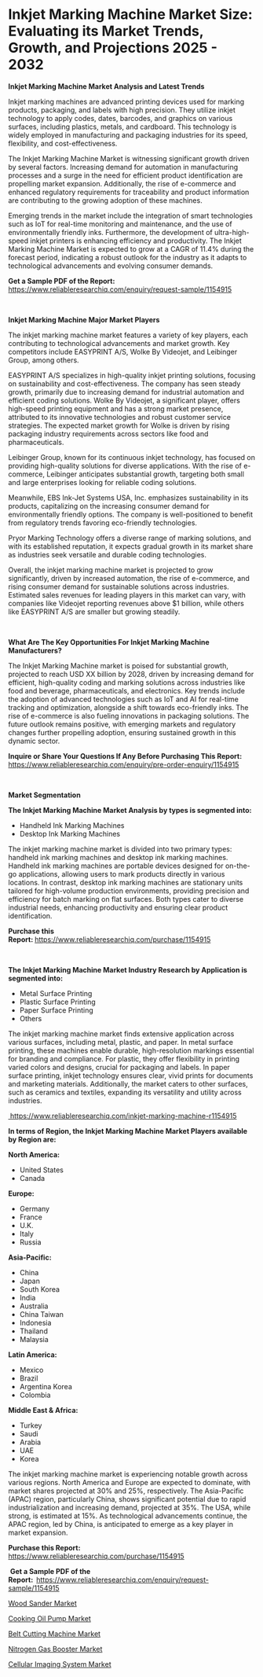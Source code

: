 <p><h1>Inkjet Marking Machine Market Size: Evaluating its Market Trends, Growth, and Projections 2025 - 2032</h1></p><p><strong>Inkjet Marking Machine Market Analysis and Latest Trends</strong></p>
<p><p>Inkjet marking machines are advanced printing devices used for marking products, packaging, and labels with high precision. They utilize inkjet technology to apply codes, dates, barcodes, and graphics on various surfaces, including plastics, metals, and cardboard. This technology is widely employed in manufacturing and packaging industries for its speed, flexibility, and cost-effectiveness.</p><p>The Inkjet Marking Machine Market is witnessing significant growth driven by several factors. Increasing demand for automation in manufacturing processes and a surge in the need for efficient product identification are propelling market expansion. Additionally, the rise of e-commerce and enhanced regulatory requirements for traceability and product information are contributing to the growing adoption of these machines.</p><p>Emerging trends in the market include the integration of smart technologies such as IoT for real-time monitoring and maintenance, and the use of environmentally friendly inks. Furthermore, the development of ultra-high-speed inkjet printers is enhancing efficiency and productivity. The Inkjet Marking Machine Market is expected to grow at a CAGR of 11.4% during the forecast period, indicating a robust outlook for the industry as it adapts to technological advancements and evolving consumer demands.</p></p>
<p><strong>Get a Sample PDF of the Report:&nbsp;</strong> <a href="https://www.reliableresearchiq.com/enquiry/request-sample/1154915?utm_campaign=1137&utm_medium=2&utm_source=Github&utm_content=ia&utm_term=18022025&utm_id=inkjet-marking-machine">https://www.reliableresearchiq.com/enquiry/request-sample/1154915</a></p>
<p>&nbsp;</p>
<p><strong>Inkjet Marking Machine Major Market Players</strong></p>
<p><p>The inkjet marking machine market features a variety of key players, each contributing to technological advancements and market growth. Key competitors include EASYPRINT A/S, Wolke By Videojet, and Leibinger Group, among others.</p><p>EASYPRINT A/S specializes in high-quality inkjet printing solutions, focusing on sustainability and cost-effectiveness. The company has seen steady growth, primarily due to increasing demand for industrial automation and efficient coding solutions. Wolke By Videojet, a significant player, offers high-speed printing equipment and has a strong market presence, attributed to its innovative technologies and robust customer service strategies. The expected market growth for Wolke is driven by rising packaging industry requirements across sectors like food and pharmaceuticals.</p><p>Leibinger Group, known for its continuous inkjet technology, has focused on providing high-quality solutions for diverse applications. With the rise of e-commerce, Leibinger anticipates substantial growth, targeting both small and large enterprises looking for reliable coding solutions.</p><p>Meanwhile, EBS Ink-Jet Systems USA, Inc. emphasizes sustainability in its products, capitalizing on the increasing consumer demand for environmentally friendly options. The company is well-positioned to benefit from regulatory trends favoring eco-friendly technologies.</p><p>Pryor Marking Technology offers a diverse range of marking solutions, and with its established reputation, it expects gradual growth in its market share as industries seek versatile and durable coding technologies.</p><p>Overall, the inkjet marking machine market is projected to grow significantly, driven by increased automation, the rise of e-commerce, and rising consumer demand for sustainable solutions across industries. Estimated sales revenues for leading players in this market can vary, with companies like Videojet reporting revenues above $1 billion, while others like EASYPRINT A/S are smaller but growing steadily.</p></p>
<p>&nbsp;</p>
<p><strong>What Are The Key Opportunities For Inkjet Marking Machine Manufacturers?</strong></p>
<p><p>The Inkjet Marking Machine market is poised for substantial growth, projected to reach USD XX billion by 2028, driven by increasing demand for efficient, high-quality coding and marking solutions across industries like food and beverage, pharmaceuticals, and electronics. Key trends include the adoption of advanced technologies such as IoT and AI for real-time tracking and optimization, alongside a shift towards eco-friendly inks. The rise of e-commerce is also fueling innovations in packaging solutions. The future outlook remains positive, with emerging markets and regulatory changes further propelling adoption, ensuring sustained growth in this dynamic sector.</p></p>
<p><strong>Inquire or Share Your Questions If Any Before Purchasing This Report:</strong> <a href="https://www.reliableresearchiq.com/enquiry/pre-order-enquiry/1154915?utm_campaign=1137&utm_medium=2&utm_source=Github&utm_content=ia&utm_term=18022025&utm_id=inkjet-marking-machine">https://www.reliableresearchiq.com/enquiry/pre-order-enquiry/1154915</a></p>
<p>&nbsp;</p>
<p><strong>Market Segmentation</strong></p>
<p><strong>The Inkjet Marking Machine Market Analysis by types is segmented into:</strong></p>
<p><ul><li>Handheld Ink Marking Machines</li><li>Desktop Ink Marking Machines</li></ul></p>
<p><p>The inkjet marking machine market is divided into two primary types: handheld ink marking machines and desktop ink marking machines. Handheld ink marking machines are portable devices designed for on-the-go applications, allowing users to mark products directly in various locations. In contrast, desktop ink marking machines are stationary units tailored for high-volume production environments, providing precision and efficiency for batch marking on flat surfaces. Both types cater to diverse industrial needs, enhancing productivity and ensuring clear product identification.</p></p>
<p><strong>Purchase this Report:&nbsp;</strong><a href="https://www.reliableresearchiq.com/purchase/1154915?utm_campaign=1137&utm_medium=2&utm_source=Github&utm_content=ia&utm_term=18022025&utm_id=inkjet-marking-machine">https://www.reliableresearchiq.com/purchase/1154915</a></p>
<p>&nbsp;</p>
<p><strong>The Inkjet Marking Machine Market Industry Research by Application is segmented into:</strong></p>
<p><ul><li>Metal Surface Printing</li><li>Plastic Surface Printing</li><li>Paper Surface Printing</li><li>Others</li></ul></p>
<p><p>The inkjet marking machine market finds extensive application across various surfaces, including metal, plastic, and paper. In metal surface printing, these machines enable durable, high-resolution markings essential for branding and compliance. For plastic, they offer flexibility in printing varied colors and designs, crucial for packaging and labels. In paper surface printing, inkjet technology ensures clear, vivid prints for documents and marketing materials. Additionally, the market caters to other surfaces, such as ceramics and textiles, expanding its versatility and utility across industries.</p></p>
<p><a href="https://www.reliableresearchiq.com/inkjet-marking-machine-r1154915?utm_campaign=1137&utm_medium=2&utm_source=Github&utm_content=ia&utm_term=18022025&utm_id=inkjet-marking-machine">&nbsp;https://www.reliableresearchiq.com/inkjet-marking-machine-r1154915</a></p>
<p><strong>In terms of Region, the Inkjet Marking Machine Market Players available by Region are:</strong></p>
<p>
    <p> <strong> North America: </strong>
        <ul>
            <li>United States</li>
            <li>Canada</li>
        </ul>
        </p> 
    <p> <strong> Europe: </strong>
        <ul>
            <li>Germany</li>
            <li>France</li>
            <li>U.K.</li>
            <li>Italy</li>
            <li>Russia</li>
        </ul>
        </p> 
    <p> <strong> Asia-Pacific: </strong>
        <ul>
            <li>China</li>
            <li>Japan</li>
            <li>South Korea</li>
            <li>India</li>
            <li>Australia</li>
            <li>China Taiwan</li>
            <li>Indonesia</li>
            <li>Thailand</li>
            <li>Malaysia</li>
        </ul>
        </p> 
    <p> <strong> Latin America: </strong>
        <ul>
            <li>Mexico</li>
            <li>Brazil</li>
            <li>Argentina Korea</li>
            <li>Colombia</li>
        </ul>
        </p> 
    <p> <strong> Middle East & Africa: </strong>
        <ul>
            <li>Turkey</li>
            <li>Saudi</li>
            <li>Arabia</li>
            <li>UAE</li>
            <li>Korea</li>
        </ul>
    </p>
    </p>
<p><p>The inkjet marking machine market is experiencing notable growth across various regions. North America and Europe are expected to dominate, with market shares projected at 30% and 25%, respectively. The Asia-Pacific (APAC) region, particularly China, shows significant potential due to rapid industrialization and increasing demand, projected at 35%. The USA, while strong, is estimated at 15%. As technological advancements continue, the APAC region, led by China, is anticipated to emerge as a key player in market expansion.</p></p>
<p><strong>Purchase this Report: </strong><a href="https://www.reliableresearchiq.com/purchase/1154915?utm_campaign=1137&utm_medium=2&utm_source=Github&utm_content=ia&utm_term=18022025&utm_id=inkjet-marking-machine">https://www.reliableresearchiq.com/purchase/1154915</a></p>
<p>&nbsp;<strong>Get a Sample PDF of the Report:&nbsp;&nbsp;</strong><a href="https://www.reliableresearchiq.com/enquiry/request-sample/1154915?utm_campaign=1137&utm_medium=2&utm_source=Github&utm_content=ia&utm_term=18022025&utm_id=inkjet-marking-machine">https://www.reliableresearchiq.com/enquiry/request-sample/1154915</a></p>
<p><strong></strong></p>
<p><p><a href="https://github.com/rrosasdaunas/Market-Research-Report-List-1/blob/main/wood-sander-market.md?utm_campaign=1137&utm_medium=2&utm_source=Github&utm_content=ia&utm_term=18022025&utm_id=inkjet-marking-machine">Wood Sander Market</a></p><p><a href="https://github.com/ansanokajabi/Market-Research-Report-List-1/blob/main/cooking-oil-pump-market.md?utm_campaign=1137&utm_medium=2&utm_source=Github&utm_content=ia&utm_term=18022025&utm_id=inkjet-marking-machine">Cooking Oil Pump Market</a></p><p><a href="https://github.com/zoccohaniech/Market-Research-Report-List-1/blob/main/belt-cutting-machine-market.md?utm_campaign=1137&utm_medium=2&utm_source=Github&utm_content=ia&utm_term=18022025&utm_id=inkjet-marking-machine">Belt Cutting Machine Market</a></p><p><a href="https://github.com/ancsyanagha/Market-Research-Report-List-1/blob/main/nitrogen-gas-booster-market.md?utm_campaign=1137&utm_medium=2&utm_source=Github&utm_content=ia&utm_term=18022025&utm_id=inkjet-marking-machine">Nitrogen Gas Booster Market</a></p><p><a href="https://github.com/lizonbochil23/Market-Research-Report-List-1/blob/main/cellular-imaging-system-market.md?utm_campaign=1137&utm_medium=2&utm_source=Github&utm_content=ia&utm_term=18022025&utm_id=inkjet-marking-machine">Cellular Imaging System Market</a></p></p>